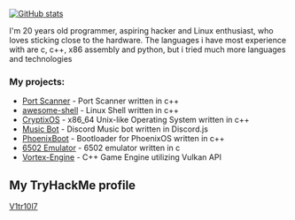[![GitHub stats](https://github-readme-stats.vercel.app/api?username=Vitriol1744&show_icons=true&theme=dark&count_private=true)](https://github.com/Vitriol1744/)

I'm 20 years old programmer, aspiring hacker and Linux enthusiast, who loves sticking close to the hardware. The languages i have most experience with are c, c++, x86 assembly and python, but i tried much more languages and technologies

### My projects:
- [Port Scanner](https://github.com/vitriol1744/PortScanner.git) - Port Scanner written in c++
- [awesome-shell](https://github.com/vitriol1744/awesome-shell.git) - Linux Shell written in c++
- [CryptixOS](https://github.com/Vitriol1744/CryptixOS/tree/dev) - x86_64 Unix-like Operating System written in c++
- [Music Bot](https://github.com/Vitriol1744/MusicBot.git) - Discord Music bot written in Discord.js
- [PhoenixBoot](https://github.com/Vitriol1744/PhoenixBoot.git) - Bootloader for PhoenixOS written in c++
- [6502 Emulator](https://github.com/Vitriol1744/6502-Emulator.git) - 6502 emulator written in c
- [Vortex-Engine](https://github.com/Vitriol1744/Vortex/tree/dev) - C++ Game Engine utilizing Vulkan API


## My TryHackMe profile
[V1tr10l7](https://tryhackme.com/p/V1tr10l7)
